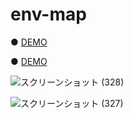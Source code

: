 # env-map

● <a href="https://codepen.io/hisamikurita/full/abdqWeY">DEMO</a>

● <a href="https://codepen.io/hisamikurita/full/abdqWeY">DEMO</a>

![スクリーンショット (328)](https://user-images.githubusercontent.com/47776346/87238693-cd53e580-c440-11ea-8d30-d69ca7d3537e.png)

![スクリーンショット (327)](https://user-images.githubusercontent.com/47776346/87238696-cfb63f80-c440-11ea-843a-966c853f1ca4.png)
